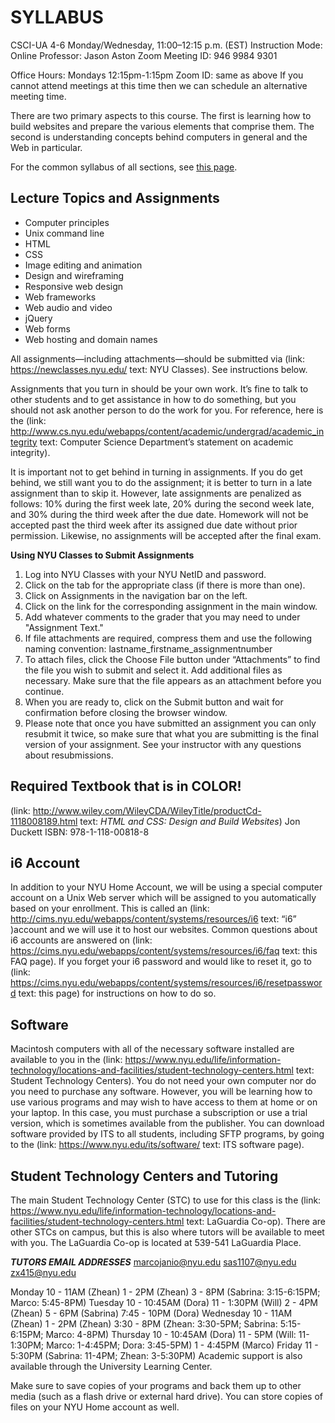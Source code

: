 # SYLLABUS

CSCI-UA 4-6
Monday/Wednesday, 11:00–12:15 p.m. (EST)
Instruction Mode: Online
Professor: Jason Aston
Zoom Meeting ID: 946 9984 9301

Office Hours: Mondays 12:15pm-1:15pm
Zoom ID: same as above
If you cannot attend meetings at this time then we can schedule an alternative meeting time. 

There are two primary aspects to this course. The first is learning how to build websites and prepare the various elements that comprise them. The second is understanding concepts behind computers in general and the Web in particular.

For the common syllabus of all sections, see [this page]( https://cs.nyu.edu/courses/spring21/CSCI-UA.0004-004/common-syllabus/).

## Lecture Topics and Assignments
- Computer principles
- Unix command line
- HTML
- CSS
- Image editing and animation
- Design and wireframing
- Responsive web design
- Web frameworks
- Web audio and video
- jQuery
- Web forms
- Web hosting and domain names

All assignments—including attachments—should be submitted via (link: https://newclasses.nyu.edu/ text:  NYU Classes). See instructions below.

Assignments that you turn in should be your own work. It’s fine to talk to other students and to get assistance in how to do something, but you should not ask another person to do the work for you. For reference, here is the (link: http://www.cs.nyu.edu/webapps/content/academic/undergrad/academic_integrity text: Computer Science Department’s statement on academic integrity).

It is important not to get behind in turning in assignments. If you do get behind, we still want you to do the assignment; it is better to turn in a late assignment than to skip it. However, late assignments are penalized as follows: 10% during the first week late, 20% during the second week late, and 30% during the third week after the due date. Homework will not be accepted past the third week after its assigned due date without prior permission. Likewise, no assignments will be accepted after the final exam.

**Using NYU Classes to Submit Assignments**
1. Log into NYU Classes with your NYU NetID and password.
2. Click on the tab for the appropriate class (if there is more than one).
3. Click on Assignments in the navigation bar on the left.
4. Click on the link for the corresponding assignment in the main window.
5. Add whatever comments to the grader that you may need to under "Assignment Text."
6. If file attachments are required, compress them and use the following naming convention: lastname_firstname_assignmentnumber
7. To attach files, click the Choose File button under “Attachments” to find the file you wish to submit and select it. Add additional files as necessary. Make sure that the file appears as an attachment before you continue.
8. When you are ready to, click on the Submit button and wait for confirmation before closing the browser window.
9. Please note that once you have submitted an assignment you can only resubmit it twice, so make sure that what you are submitting is the final version of your assignment. See your instructor with any questions about resubmissions.
  

## Required Textbook that is in COLOR!
(link: http://www.wiley.com/WileyCDA/WileyTitle/productCd-1118008189.html text: *HTML and CSS: Design and Build Websites*)
Jon Duckett
 ISBN: 978-1-118-00818-8


## i6 Account
In addition to your NYU Home Account, we will be using a special computer account on a Unix Web server which will be assigned to you automatically based on your enrollment. This is called an (link: http://cims.nyu.edu/webapps/content/systems/resources/i6 text: “i6” )account and we will use it to host our websites. Common questions about i6 accounts are answered on (link: https://cims.nyu.edu/webapps/content/systems/resources/i6/faq text: this FAQ page). If you forget your i6 password and would like to reset it, go to (link: https://cims.nyu.edu/webapps/content/systems/resources/i6/resetpassword text:  this page) for instructions on how to do so.


## Software
Macintosh computers with all of the necessary software installed are available to you in the (link: https://www.nyu.edu/life/information-technology/locations-and-facilities/student-technology-centers.html text: Student Technology Centers). You do not need  your own computer nor do you need to purchase any software. However, you will be learning how to use various programs and may wish to have access to them at home or on your laptop. In this case, you must purchase a subscription or use a trial version, which is sometimes available from the publisher. You can download software provided by ITS to all students, including SFTP programs, by going to the (link: https://www.nyu.edu/its/software/ text:  ITS software page).


## Student Technology Centers and Tutoring
The main Student Technology Center (STC) to use for this class is the (link: https://www.nyu.edu/life/information-technology/locations-and-facilities/student-technology-centers.html text: LaGuardia Co-op). There are other STCs on campus, but this is also where tutors will be available to meet with you. The LaGuardia Co-op is located at 539-541 LaGuardia Place.

***TUTORS EMAIL ADDRESSES***
marcojanio@nyu.edu
sas1107@nyu.edu
zx415@nyu.edu

Monday
10 - 11AM (Zhean)
1 - 2PM (Zhean)
3 - 8PM (Sabrina: 3:15-6:15PM; Marco: 5:45-8PM)
Tuesday
10 - 10:45AM (Dora)
11 - 1:30PM (Will)
2 - 4PM (Zhean)
5 - 6PM (Sabrina)
7:45 - 10PM (Dora)
Wednesday
10 - 11AM (Zhean)
1 - 2PM (Zhean)
3:30 - 8PM (Zhean: 3:30-5PM; Sabrina: 5:15-6:15PM; Marco: 4-8PM)
Thursday
10 - 10:45AM (Dora)
11 - 5PM (Will: 11-1:30PM; Marco: 1-4:45PM; Dora: 3:45-5PM)
1 - 4:45PM (Marco)
Friday
11 - 5:30PM (Sabrina: 11-4PM; Zhean: 3-5:30PM)
Academic support is also available through the University Learning Center.

Make sure to save copies of your programs and back them up to other media (such as a flash drive or external hard drive). You can store copies of files on your NYU Home account as well.